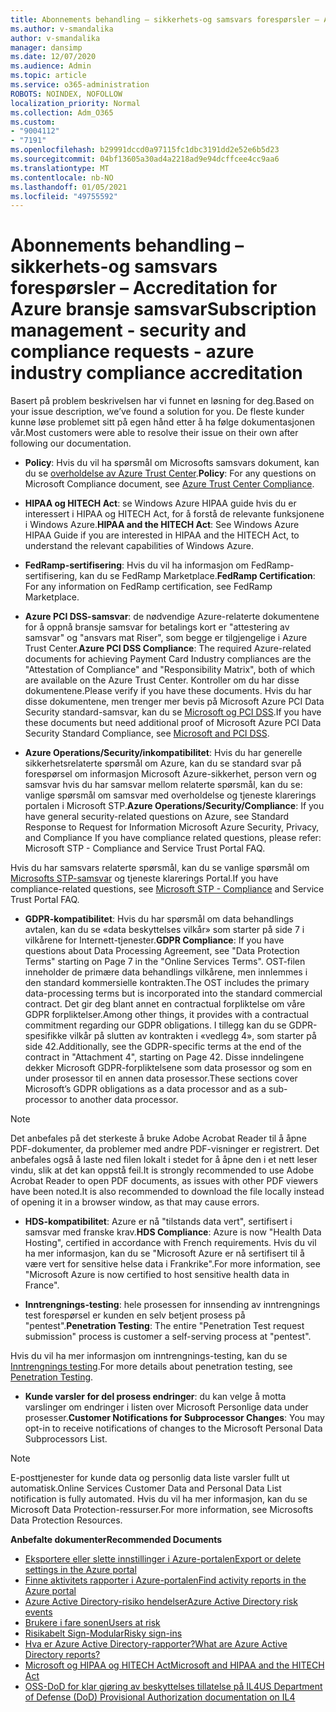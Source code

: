 ```yaml
---
title: Abonnements behandling – sikkerhets-og samsvars forespørsler – Accreditation for Azure bransje samsvar
ms.author: v-smandalika
author: v-smandalika
manager: dansimp
ms.date: 12/07/2020
ms.audience: Admin
ms.topic: article
ms.service: o365-administration
ROBOTS: NOINDEX, NOFOLLOW
localization_priority: Normal
ms.collection: Adm_O365
ms.custom:
- "9004112"
- "7191"
ms.openlocfilehash: b29991dccd0a97115fc1dbc3191dd2e52e6b5d23
ms.sourcegitcommit: 04bf13605a30ad4a2218ad9e94dcffcee4cc9aa6
ms.translationtype: MT
ms.contentlocale: nb-NO
ms.lasthandoff: 01/05/2021
ms.locfileid: "49755592"
---
```

# <a name="subscription-management---security-and-compliance-requests---azure-industry-compliance-accreditation"></a><span data-ttu-id="97ffa-102">Abonnements behandling – sikkerhets-og samsvars forespørsler – Accreditation for Azure bransje samsvar</span><span class="sxs-lookup"><span data-stu-id="97ffa-102">Subscription management - security and compliance requests - azure industry compliance accreditation</span></span>

<span data-ttu-id="97ffa-103">Basert på problem beskrivelsen har vi funnet en løsning for deg.</span><span class="sxs-lookup"><span data-stu-id="97ffa-103">Based on your issue description, we’ve found a solution for you.</span></span> <span data-ttu-id="97ffa-104">De fleste kunder kunne løse problemet sitt på egen hånd etter å ha følge dokumentasjonen vår.</span><span class="sxs-lookup"><span data-stu-id="97ffa-104">Most customers were able to resolve their issue on their own after following our documentation.</span></span>

- <span data-ttu-id="97ffa-105">**Policy**: Hvis du vil ha spørsmål om Microsofts samsvars dokument, kan du se [overholdelse av Azure Trust Center](https://docs.microsoft.com/compliance/regulatory/offering-SOC).</span><span class="sxs-lookup"><span data-stu-id="97ffa-105">**Policy**: For any questions on Microsoft Compliance document, see [Azure Trust Center Compliance](https://docs.microsoft.com/compliance/regulatory/offering-SOC).</span></span>

- <span data-ttu-id="97ffa-106">**HIPAA og HITECH Act**: se Windows Azure HIPAA guide hvis du er interessert i HIPAA og HITECH Act, for å forstå de relevante funksjonene i Windows Azure.</span><span class="sxs-lookup"><span data-stu-id="97ffa-106">**HIPAA and the HITECH Act**: See Windows Azure HIPAA Guide if you are interested in HIPAA and the HITECH Act, to understand the relevant capabilities of Windows Azure.</span></span>

- <span data-ttu-id="97ffa-107">**FedRamp-sertifisering**: Hvis du vil ha informasjon om FedRamp-sertifisering, kan du se FedRamp Marketplace.</span><span class="sxs-lookup"><span data-stu-id="97ffa-107">**FedRamp Certification**: For any information on FedRamp certification, see FedRamp Marketplace.</span></span>

- <span data-ttu-id="97ffa-108">**Azure PCI DSS-samsvar**: de nødvendige Azure-relaterte dokumentene for å oppnå bransje samsvar for betalings kort er "attestering av samsvar" og "ansvars mat Riser", som begge er tilgjengelige i Azure Trust Center.</span><span class="sxs-lookup"><span data-stu-id="97ffa-108">**Azure PCI DSS Compliance**: The required Azure-related documents for achieving Payment Card Industry compliances are the "Attestation of Compliance" and "Responsibility Matrix", both of which are available on the Azure Trust Center.</span></span> <span data-ttu-id="97ffa-109">Kontroller om du har disse dokumentene.</span><span class="sxs-lookup"><span data-stu-id="97ffa-109">Please verify if you have these documents.</span></span> <span data-ttu-id="97ffa-110">Hvis du har disse dokumentene, men trenger mer bevis på Microsoft Azure PCI Data Security standard-samsvar, kan du se [Microsoft og PCI DSS](https://docs.microsoft.com/compliance/regulatory/offering-PCI-DSS).</span><span class="sxs-lookup"><span data-stu-id="97ffa-110">If you have these documents but need additional proof of Microsoft Azure PCI Data Security Standard Compliance, see [Microsoft and PCI DSS](https://docs.microsoft.com/compliance/regulatory/offering-PCI-DSS).</span></span>

- <span data-ttu-id="97ffa-111">**Azure Operations/Security/inkompatibilitet**: Hvis du har generelle sikkerhetsrelaterte spørsmål om Azure, kan du se standard svar på forespørsel om informasjon Microsoft Azure-sikkerhet, person vern og samsvar hvis du har samsvar mellom relaterte spørsmål, kan du se: vanlige spørsmål om samsvar med overholdelse og tjeneste klarerings portalen i Microsoft STP.</span><span class="sxs-lookup"><span data-stu-id="97ffa-111">**Azure Operations/Security/Compliance**: If you have general security-related questions on Azure, see Standard Response to Request for Information Microsoft Azure Security, Privacy, and Compliance If you have compliance related questions, please refer: Microsoft STP - Compliance and Service Trust Portal FAQ.</span></span>

<span data-ttu-id="97ffa-112">Hvis du har samsvars relaterte spørsmål, kan du se vanlige spørsmål om [Microsofts STP-samsvar](https://www.microsoft.com/trust-center/compliance/compliance-overview) og tjeneste klarerings Portal.</span><span class="sxs-lookup"><span data-stu-id="97ffa-112">If you have compliance-related questions, see [Microsoft STP - Compliance](https://www.microsoft.com/trust-center/compliance/compliance-overview) and Service Trust Portal FAQ.</span></span>

- <span data-ttu-id="97ffa-113">**GDPR-kompatibilitet**: Hvis du har spørsmål om data behandlings avtalen, kan du se «data beskyttelses vilkår» som starter på side 7 i vilkårene for Internett-tjenester.</span><span class="sxs-lookup"><span data-stu-id="97ffa-113">**GDPR Compliance**: If you have questions about Data Processing Agreement, see "Data Protection Terms" starting on Page 7 in the "Online Services Terms".</span></span> <span data-ttu-id="97ffa-114">OST-filen inneholder de primære data behandlings vilkårene, men innlemmes i den standard kommersielle kontrakten.</span><span class="sxs-lookup"><span data-stu-id="97ffa-114">The OST includes the primary data-processing terms but is incorporated into the standard commercial contract.</span></span> <span data-ttu-id="97ffa-115">Det gir deg blant annet en contractual forpliktelse om våre GDPR forpliktelser.</span><span class="sxs-lookup"><span data-stu-id="97ffa-115">Among other things, it provides with a contractual commitment regarding our GDPR obligations.</span></span> <span data-ttu-id="97ffa-116">I tillegg kan du se GDPR-spesifikke vilkår på slutten av kontrakten i «vedlegg 4», som starter på side 42.</span><span class="sxs-lookup"><span data-stu-id="97ffa-116">Additionally, see the GDPR-specific terms at the end of the contract in "Attachment 4", starting on Page 42.</span></span> <span data-ttu-id="97ffa-117">Disse inndelingene dekker Microsoft GDPR-forpliktelsene som data prosessor og som en under prosessor til en annen data prosessor.</span><span class="sxs-lookup"><span data-stu-id="97ffa-117">These sections cover Microsoft’s GDPR obligations as a data processor and as a sub-processor to another data processor.</span></span>

> [!NOTE]
> <span data-ttu-id="97ffa-118">Det anbefales på det sterkeste å bruke Adobe Acrobat Reader til å åpne PDF-dokumenter, da problemer med andre PDF-visninger er registrert. Det anbefales også å laste ned filen lokalt i stedet for å åpne den i et nett leser vindu, slik at det kan oppstå feil.</span><span class="sxs-lookup"><span data-stu-id="97ffa-118">It is strongly recommended to use Adobe Acrobat Reader to open PDF documents, as issues with other PDF viewers have been noted.It is also recommended to download the file locally instead of opening it in a browser window, as that may cause errors.</span></span>

- <span data-ttu-id="97ffa-119">**HDS-kompatibilitet**: Azure er nå "tilstands data vert", sertifisert i samsvar med franske krav.</span><span class="sxs-lookup"><span data-stu-id="97ffa-119">**HDS Compliance**: Azure is now "Health Data Hosting", certified in accordance with French requirements.</span></span> <span data-ttu-id="97ffa-120">Hvis du vil ha mer informasjon, kan du se "Microsoft Azure er nå sertifisert til å være vert for sensitive helse data i Frankrike".</span><span class="sxs-lookup"><span data-stu-id="97ffa-120">For more information, see "Microsoft Azure is now certified to host sensitive health data in France".</span></span>

- <span data-ttu-id="97ffa-121">**Inntrengnings-testing**: hele prosessen for innsending av inntrengnings test forespørsel er kunden en selv betjent prosess på "pentest".</span><span class="sxs-lookup"><span data-stu-id="97ffa-121">**Penetration Testing**: The entire "Penetration Test request submission" process is customer a self-serving process at "pentest".</span></span>

<span data-ttu-id="97ffa-122">Hvis du vil ha mer informasjon om inntrengnings-testing, kan du se [Inntrengnings testing](https://docs.microsoft.com/azure/security/fundamentals/pen-testing).</span><span class="sxs-lookup"><span data-stu-id="97ffa-122">For more details about penetration testing, see [Penetration Testing](https://docs.microsoft.com/azure/security/fundamentals/pen-testing).</span></span>

- <span data-ttu-id="97ffa-123">**Kunde varsler for del prosess endringer**: du kan velge å motta varslinger om endringer i listen over Microsoft Personlige data under prosesser.</span><span class="sxs-lookup"><span data-stu-id="97ffa-123">**Customer Notifications for Subprocessor Changes**: You may opt-in to receive notifications of changes to the Microsoft Personal Data Subprocessors List.</span></span>

> [!NOTE]
> <span data-ttu-id="97ffa-124">E-posttjenester for kunde data og personlig data liste varsler fullt ut automatisk.</span><span class="sxs-lookup"><span data-stu-id="97ffa-124">Online Services Customer Data and Personal Data List notification is fully automated.</span></span> <span data-ttu-id="97ffa-125">Hvis du vil ha mer informasjon, kan du se Microsoft Data Protection-ressurser.</span><span class="sxs-lookup"><span data-stu-id="97ffa-125">For more information, see Microsofts Data Protection Resources.</span></span>

<span data-ttu-id="97ffa-126">**Anbefalte dokumenter**</span><span class="sxs-lookup"><span data-stu-id="97ffa-126">**Recommended Documents**</span></span>

- [<span data-ttu-id="97ffa-127">Eksportere eller slette innstillinger i Azure-portalen</span><span class="sxs-lookup"><span data-stu-id="97ffa-127">Export or delete settings in the Azure portal</span></span>](https://docs.microsoft.com/azure/azure-portal/set-preferences)
- [<span data-ttu-id="97ffa-128">Finne aktivitets rapporter i Azure-portalen</span><span class="sxs-lookup"><span data-stu-id="97ffa-128">Find activity reports in the Azure portal</span></span>](https://docs.microsoft.com/azure/active-directory/reports-monitoring/howto-find-activity-reports)
- [<span data-ttu-id="97ffa-129">Azure Active Directory-risiko hendelser</span><span class="sxs-lookup"><span data-stu-id="97ffa-129">Azure Active Directory risk events</span></span>](https://docs.microsoft.com/azure/active-directory/identity-protection/overview-identity-protection)
- [<span data-ttu-id="97ffa-130">Brukere i fare sonen</span><span class="sxs-lookup"><span data-stu-id="97ffa-130">Users at risk</span></span>](https://docs.microsoft.com/azure/active-directory/identity-protection/overview-identity-protection)
- [<span data-ttu-id="97ffa-131">Risikabelt Sign-Modular</span><span class="sxs-lookup"><span data-stu-id="97ffa-131">Risky sign-ins</span></span>](https://docs.microsoft.com/azure/active-directory/identity-protection/overview-identity-protection)
- [<span data-ttu-id="97ffa-132">Hva er Azure Active Directory-rapporter?</span><span class="sxs-lookup"><span data-stu-id="97ffa-132">What are Azure Active Directory reports?</span></span>](https://docs.microsoft.com/azure/active-directory/reports-monitoring/overview-reports)
- [<span data-ttu-id="97ffa-133">Microsoft og HIPAA og HITECH Act</span><span class="sxs-lookup"><span data-stu-id="97ffa-133">Microsoft and HIPAA and the HITECH Act</span></span>](https://docs.microsoft.com/compliance/regulatory/offering-hipaa-hitech)
- [<span data-ttu-id="97ffa-134">OSS-DoD for klar gjøring av beskyttelses tillatelse på IL4</span><span class="sxs-lookup"><span data-stu-id="97ffa-134">US Department of Defense (DoD) Provisional Authorization documentation on IL4</span></span>](https://docs.microsoft.com/compliance/regulatory/offering-DoD-DISA-L2-L4-L5)













